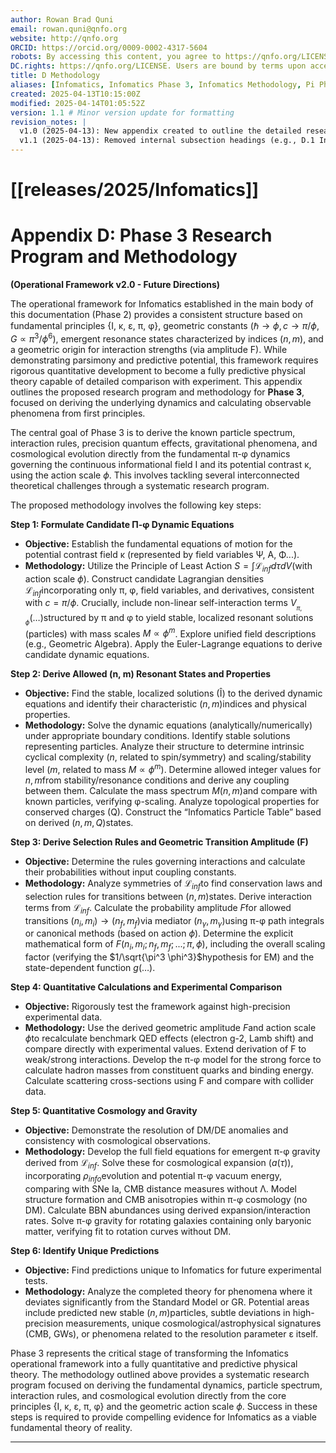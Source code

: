 ```yaml
---
author: Rowan Brad Quni
email: rowan.quni@qnfo.org
website: http://qnfo.org
ORCID: https://orcid.org/0009-0002-4317-5604
robots: By accessing this content, you agree to https://qnfo.org/LICENSE. Non-commercial use only. Attribution required.
DC.rights: https://qnfo.org/LICENSE. Users are bound by terms upon access.
title: D Methodology
aliases: [Infomatics, Infomatics Phase 3, Infomatics Methodology, Pi Phi Dynamics Derivation]
created: 2025-04-13T10:15:00Z
modified: 2025-04-14T01:05:52Z
version: 1.1 # Minor version update for formatting
revision_notes: |
  v1.0 (2025-04-13): New appendix created to outline the detailed research program and methodology for Infomatics Phase 3. Details the steps needed to derive the fundamental π-φ dynamic equations, the allowed (n, m) resonant states, the geometric interaction amplitude F, and perform quantitative calculations for particle physics and cosmology, based on the operational framework established in Phase 2 (Sections 1-12).
  v1.1 (2025-04-13): Removed internal subsection headings (e.g., D.1 Introduction) for standard appendix formatting. Content remains the same.
---
```


# [[releases/2025/Infomatics]]

# Appendix D: Phase 3 Research Program and Methodology

**(Operational Framework v2.0 - Future Directions)**

The operational framework for Infomatics established in the main body of this documentation (Phase 2) provides a consistent structure based on fundamental principles {I, κ, ε, π, φ}, geometric constants ($\hbar \rightarrow \phi, c \rightarrow \pi/\phi, G \propto \pi^3/\phi^6$), emergent resonance states characterized by indices $(n, m)$, and a geometric origin for interaction strengths (via amplitude F). While demonstrating parsimony and predictive potential, this framework requires rigorous quantitative development to become a fully predictive physical theory capable of detailed comparison with experiment. This appendix outlines the proposed research program and methodology for **Phase 3**, focused on deriving the underlying dynamics and calculating observable phenomena from first principles.

The central goal of Phase 3 is to derive the known particle spectrum, interaction rules, precision quantum effects, gravitational phenomena, and cosmological evolution directly from the fundamental π-φ dynamics governing the continuous informational field I and its potential contrast κ, using the action scale $\phi$. This involves tackling several interconnected theoretical challenges through a systematic research program.

The proposed methodology involves the following key steps:

**Step 1: Formulate Candidate Π-φ Dynamic Equations**
-   **Objective:** Establish the fundamental equations of motion for the potential contrast field κ (represented by field variables Ψ, A, Φ...).
-   **Methodology:** Utilize the Principle of Least Action $S = \int \mathcal{L}_{inf} d\tau dV$(with action scale $\phi$). Construct candidate Lagrangian densities $\mathcal{L}_{inf}$incorporating only π, φ, field variables, and derivatives, consistent with $c=\pi/\phi$. Crucially, include non-linear self-interaction terms $V_{_{\pi,\phi}}(\dots)$structured by π and φ to yield stable, localized resonant solutions (particles) with mass scales $M \propto \phi^m$. Explore unified field descriptions (e.g., Geometric Algebra). Apply the Euler-Lagrange equations to derive candidate dynamic equations.

**Step 2: Derive Allowed (n, m) Resonant States and Properties**
-   **Objective:** Find the stable, localized solutions (Î) to the derived dynamic equations and identify their characteristic $(n, m)$indices and physical properties.
-   **Methodology:** Solve the dynamic equations (analytically/numerically) under appropriate boundary conditions. Identify stable solutions representing particles. Analyze their structure to determine intrinsic cyclical complexity ($n$, related to spin/symmetry) and scaling/stability level ($m$, related to mass $M \propto \phi^m$). Determine allowed integer values for $n, m$from stability/resonance conditions and derive any coupling between them. Calculate the mass spectrum $M(n, m)$and compare with known particles, verifying φ-scaling. Analyze topological properties for conserved charges (Q). Construct the “Infomatics Particle Table” based on derived $(n, m, Q)$states.

**Step 3: Derive Selection Rules and Geometric Transition Amplitude (F)**
-   **Objective:** Determine the rules governing interactions and calculate their probabilities without input coupling constants.
-   **Methodology:** Analyze symmetries of $\mathcal{L}_{inf}$to find conservation laws and selection rules for transitions between $(n, m)$states. Derive interaction terms from $\mathcal{L}_{inf}$. Calculate the probability amplitude $F$for allowed transitions $(n_i, m_i) \rightarrow (n_f, m_f)$via mediator $(n_{\gamma}, m_{\gamma})$using π-φ path integrals or canonical methods (based on action $\phi$). Determine the explicit mathematical form of $F(n_i, m_i; n_f, m_f;...; \pi, \phi)$, including the overall scaling factor (verifying the $1/\sqrt{\pi^3 \phi^3}$hypothesis for EM) and the state-dependent function $g(\dots)$.

**Step 4: Quantitative Calculations and Experimental Comparison**
-   **Objective:** Rigorously test the framework against high-precision experimental data.
-   **Methodology:** Use the derived geometric amplitude $F$and action scale $\phi$to recalculate benchmark QED effects (electron g-2, Lamb shift) and compare directly with experimental values. Extend derivation of F to weak/strong interactions. Develop the π-φ model for the strong force to calculate hadron masses from constituent quarks and binding energy. Calculate scattering cross-sections using F and compare with collider data.

**Step 5: Quantitative Cosmology and Gravity**
-   **Objective:** Demonstrate the resolution of DM/DE anomalies and consistency with cosmological observations.
-   **Methodology:** Develop the full field equations for emergent π-φ gravity derived from $\mathcal{L}_{inf}$. Solve these for cosmological expansion ($a(\tau)$), incorporating $\rho_{info}$evolution and potential π-φ vacuum energy, comparing with SNe Ia, CMB distance measures without Λ. Model structure formation and CMB anisotropies within π-φ cosmology (no DM). Calculate BBN abundances using derived expansion/interaction rates. Solve π-φ gravity for rotating galaxies containing only baryonic matter, verifying fit to rotation curves without DM.

**Step 6: Identify Unique Predictions**
-   **Objective:** Find predictions unique to Infomatics for future experimental tests.
-   **Methodology:** Analyze the completed theory for phenomena where it deviates significantly from the Standard Model or GR. Potential areas include predicted new stable $(n, m)$particles, subtle deviations in high-precision measurements, unique cosmological/astrophysical signatures (CMB, GWs), or phenomena related to the resolution parameter ε itself.

Phase 3 represents the critical stage of transforming the Infomatics operational framework into a fully quantitative and predictive physical theory. The methodology outlined above provides a systematic research program focused on deriving the fundamental dynamics, particle spectrum, interaction rules, and cosmological evolution directly from the core principles {I, κ, ε, π, φ} and the geometric action scale $\phi$. Success in these steps is required to provide compelling evidence for Infomatics as a viable fundamental theory of reality.

---
